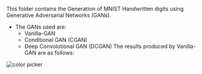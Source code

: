 This folder contains the Generation of MNIST Handwritten digits using Generative Adversarial Networks (GANs).
- The GANs used are:
    - Vanilla-GAN
    - Conditional GAN (CGAN)
    - Deep Convolutional GAN (DCGAN)
The results produced by Vanilla-GAN are as follows:

![color picker](https://github.com/213079003/MNIST_Generation_Classification/blob/main/Generation/Vanilla-GAN/Vanilla_GAN_progress.gif)
